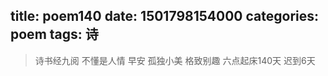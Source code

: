 title: poem140
date: 1501798154000
categories: poem
tags: 诗
---
> 诗书经九阅
不懂是人情
早安
孤独小美
格致别趣
六点起床140天 迟到6天